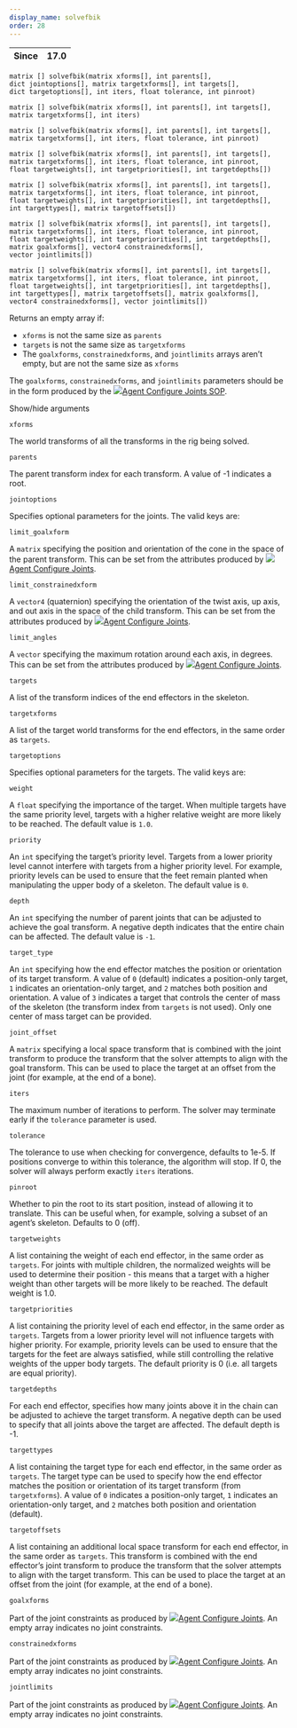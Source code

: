```yaml
---
display_name: solvefbik
order: 28
---
```

| Since | 17.0 |
| --- | --- |

`matrix [] solvefbik(matrix xforms[], int parents[], dict jointoptions[], matrix targetxforms[], int targets[], dict targetoptions[], int iters, float tolerance, int pinroot)`

`matrix [] solvefbik(matrix xforms[], int parents[], int targets[], matrix targetxforms[], int iters)`

`matrix [] solvefbik(matrix xforms[], int parents[], int targets[], matrix targetxforms[], int iters, float tolerance, int pinroot)`

`matrix [] solvefbik(matrix xforms[], int parents[], int targets[], matrix targetxforms[], int iters, float tolerance, int pinroot, float targetweights[], int targetpriorities[], int targetdepths[])`

`matrix [] solvefbik(matrix xforms[], int parents[], int targets[], matrix targetxforms[], int iters, float tolerance, int pinroot, float targetweights[], int targetpriorities[], int targetdepths[], int targettypes[], matrix targetoffsets[])`

`matrix [] solvefbik(matrix xforms[], int parents[], int targets[], matrix targetxforms[], int iters, float tolerance, int pinroot, float targetweights[], int targetpriorities[], int targetdepths[], matrix goalxforms[], vector4 constrainedxforms[], vector jointlimits[])`

`matrix [] solvefbik(matrix xforms[], int parents[], int targets[], matrix targetxforms[], int iters, float tolerance, int pinroot, float targetweights[], int targetpriorities[], int targetdepths[], int targettypes[], matrix targetoffsets[], matrix goalxforms[], vector4 constrainedxforms[], vector jointlimits[])`

Returns an empty array if:

- `xforms` is not the same size as `parents`
- `targets` is not the same size as `targetxforms`
- The `goalxforms`, `constrainedxforms`, and `jointlimits` arrays aren’t empty, but are not the same size as `xforms`

The `goalxforms`, `constrainedxforms`, and `jointlimits` parameters should be in the form produced by the [![](../../icons/SOP/agentconfigurejoints.svg)Agent Configure Joints SOP](../../nodes/sop/agentconfigurejoints.html "Creates point attributes that specify the rotation limits of an agent’s joints.").

Show/hide arguments

`xforms`

The world transforms of all the transforms in the rig being solved.

`parents`

The parent transform index for each transform. A value of -1 indicates a root.

`jointoptions`

Specifies optional parameters for the joints. The valid keys are:

`limit_goalxform`

A `matrix` specifying the position and orientation of the cone in the space of the parent transform.
This can be set from the attributes produced by [![](../../icons/SOP/agentconfigurejoints.svg)Agent Configure Joints](../../nodes/sop/agentconfigurejoints.html "Creates point attributes that specify the rotation limits of an agent’s joints.").

`limit_constrainedxform`

A `vector4` (quaternion) specifying the orientation of the twist axis, up axis, and out axis in the space of the child transform.
This can be set from the attributes produced by [![](../../icons/SOP/agentconfigurejoints.svg)Agent Configure Joints](../../nodes/sop/agentconfigurejoints.html "Creates point attributes that specify the rotation limits of an agent’s joints.").

`limit_angles`

A `vector` specifying the maximum rotation around each axis, in degrees.
This can be set from the attributes produced by [![](../../icons/SOP/agentconfigurejoints.svg)Agent Configure Joints](../../nodes/sop/agentconfigurejoints.html "Creates point attributes that specify the rotation limits of an agent’s joints.").

`targets`

A list of the transform indices of the end effectors in the skeleton.

`targetxforms`

A list of the target world transforms for the end effectors, in the same order as `targets`.

`targetoptions`

Specifies optional parameters for the targets. The valid keys are:

`weight`

A `float` specifying the importance of the target.
When multiple targets have the same priority level, targets with a higher relative weight are more likely to be reached.
The default value is `1.0`.

`priority`

An `int` specifying the target’s priority level.
Targets from a lower priority level cannot interfere with targets from a higher priority level.
For example, priority levels can be used to ensure that the feet remain planted when manipulating the upper body of a skeleton.
The default value is `0`.

`depth`

An `int` specifying the number of parent joints that can be adjusted to achieve the goal transform.
A negative depth indicates that the entire chain can be affected.
The default value is `-1`.

`target_type`

An `int` specifying how the end effector matches the position or orientation of its target transform.
A value of `0` (default) indicates a position-only target, `1` indicates an orientation-only target, and `2` matches both position and orientation.
A value of `3` indicates a target that controls the center of mass of the skeleton (the transform index from `targets` is not used).
Only one center of mass target can be provided.

`joint_offset`

A `matrix` specifying a local space transform that is combined with the joint transform to produce the transform that the solver attempts to align with the goal transform.
This can be used to place the target at an offset from the joint (for example, at the end of a bone).

`iters`

The maximum number of iterations to perform.
The solver may terminate early if the `tolerance` parameter is used.

`tolerance`

The tolerance to use when checking for convergence, defaults to 1e-5.
If positions converge to within this tolerance, the algorithm will stop.
If 0, the solver will always perform exactly `iters` iterations.

`pinroot`

Whether to pin the root to its start position, instead of allowing it to translate.
This can be useful when, for example, solving a subset of an agent’s skeleton.
Defaults to 0 (off).

`targetweights`

A list containing the weight of each end effector, in the same order as `targets`.
For joints with multiple children, the normalized weights will be used to determine their position - this means that a target with a higher weight than other targets will be more likely to be reached.
The default weight is 1.0.

`targetpriorities`

A list containing the priority level of each end effector, in the same order as `targets`.
Targets from a lower priority level will not influence targets with higher priority.
For example, priority levels can be used to ensure that the targets for the feet are always satisfied, while still controlling the relative weights of the upper body targets.
The default priority is 0 (i.e. all targets are equal priority).

`targetdepths`

For each end effector, specifies how many joints above it in the chain can be adjusted to achieve the target transform.
A negative depth can be used to specify that all joints above the target are affected.
The default depth is -1.

`targettypes`

A list containing the target type for each end effector, in the same order as `targets`.
The target type can be used to specify how the end effector matches the position or orientation of its target transform (from `targetxforms`).
A value of `0` indicates a position-only target, `1` indicates an orientation-only target, and `2` matches both position and orientation (default).

`targetoffsets`

A list containing an additional local space transform for each end effector, in the same order as `targets`.
This transform is combined with the end effector’s joint transform to produce the transform that the solver attempts to align with the target transform.
This can be used to place the target at an offset from the joint (for example, at the end of a bone).

`goalxforms`

Part of the joint constraints as produced by [![](../../icons/SOP/agentconfigurejoints.svg)Agent Configure Joints](../../nodes/sop/agentconfigurejoints.html "Creates point attributes that specify the rotation limits of an agent’s joints.").
An empty array indicates no joint constraints.

`constrainedxforms`

Part of the joint constraints as produced by [![](../../icons/SOP/agentconfigurejoints.svg)Agent Configure Joints](../../nodes/sop/agentconfigurejoints.html "Creates point attributes that specify the rotation limits of an agent’s joints.").
An empty array indicates no joint constraints.

`jointlimits`

Part of the joint constraints as produced by [![](../../icons/SOP/agentconfigurejoints.svg)Agent Configure Joints](../../nodes/sop/agentconfigurejoints.html "Creates point attributes that specify the rotation limits of an agent’s joints.").
An empty array indicates no joint constraints.
